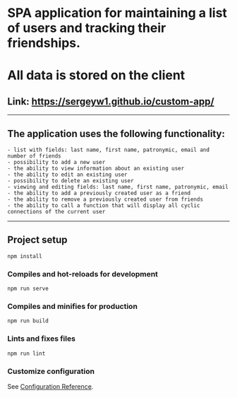 
# SPA application for maintaining a list of users and tracking their friendships. 
# All data is stored on the client
## Link:  https://sergeyw1.github.io/custom-app/
----------------------------------------------------------------------------------
## The application uses the following functionality:
```
- list with fields: last name, first name, patronymic, email and number of friends
- possibility to add a new user
- the ability to view information about an existing user
- the ability to edit an existing user
- possibility to delete an existing user
- viewing and editing fields: last name, first name, patronymic, email
- the ability to add a previously created user as a friend
- the ability to remove a previously created user from friends
- the ability to call a function that will display all cyclic connections of the current user
```
-----------------------------------------------------------------------------------------------

## Project setup
```
npm install
```

### Compiles and hot-reloads for development
```
npm run serve
```

### Compiles and minifies for production
```
npm run build
```

### Lints and fixes files
```
npm run lint
```

### Customize configuration
See [Configuration Reference](https://cli.vuejs.org/config/).
